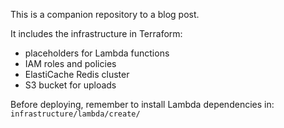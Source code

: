 This is a companion repository to a blog post.

It includes the infrastructure in Terraform:

* placeholders for Lambda functions
* IAM roles and policies
* ElastiCache Redis cluster
* S3 bucket for uploads

Before deploying, remember to install Lambda dependencies in:
`infrastructure/lambda/create/`